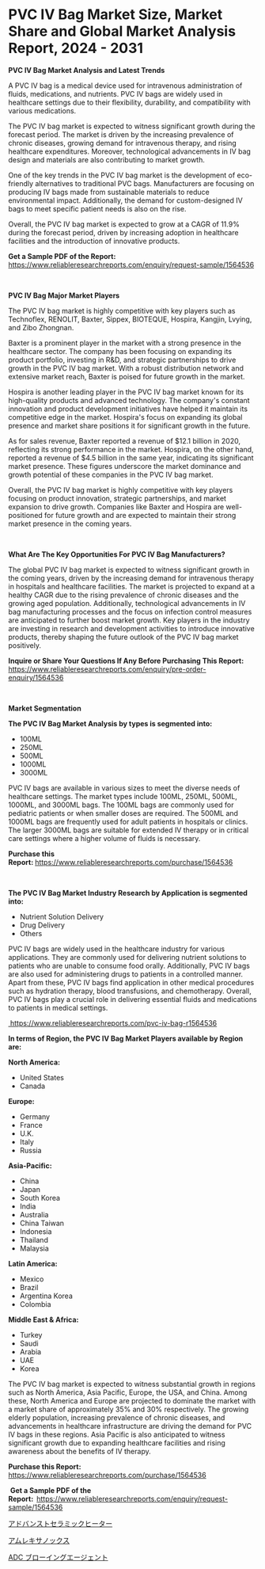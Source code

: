 <p><h1>PVC IV Bag Market Size, Market Share and Global Market Analysis Report, 2024 - 2031</h1></p><p><strong>PVC IV Bag Market Analysis and Latest Trends</strong></p>
<p><p>A PVC IV bag is a medical device used for intravenous administration of fluids, medications, and nutrients. PVC IV bags are widely used in healthcare settings due to their flexibility, durability, and compatibility with various medications.</p><p>The PVC IV bag market is expected to witness significant growth during the forecast period. The market is driven by the increasing prevalence of chronic diseases, growing demand for intravenous therapy, and rising healthcare expenditures. Moreover, technological advancements in IV bag design and materials are also contributing to market growth.</p><p>One of the key trends in the PVC IV bag market is the development of eco-friendly alternatives to traditional PVC bags. Manufacturers are focusing on producing IV bags made from sustainable materials to reduce environmental impact. Additionally, the demand for custom-designed IV bags to meet specific patient needs is also on the rise.</p><p>Overall, the PVC IV bag market is expected to grow at a CAGR of 11.9% during the forecast period, driven by increasing adoption in healthcare facilities and the introduction of innovative products.</p></p>
<p><strong>Get a Sample PDF of the Report:&nbsp;</strong> <a href="https://www.reliableresearchreports.com/enquiry/request-sample/1564536">https://www.reliableresearchreports.com/enquiry/request-sample/1564536</a></p>
<p>&nbsp;</p>
<p><strong>PVC IV Bag Major Market Players</strong></p>
<p><p>The PVC IV bag market is highly competitive with key players such as Technoflex, RENOLIT, Baxter, Sippex, BIOTEQUE, Hospira, Kangjin, Lvying, and Zibo Zhongnan. </p><p>Baxter is a prominent player in the market with a strong presence in the healthcare sector. The company has been focusing on expanding its product portfolio, investing in R&D, and strategic partnerships to drive growth in the PVC IV bag market. With a robust distribution network and extensive market reach, Baxter is poised for future growth in the market. </p><p>Hospira is another leading player in the PVC IV bag market known for its high-quality products and advanced technology. The company's constant innovation and product development initiatives have helped it maintain its competitive edge in the market. Hospira's focus on expanding its global presence and market share positions it for significant growth in the future.</p><p>As for sales revenue, Baxter reported a revenue of $12.1 billion in 2020, reflecting its strong performance in the market. Hospira, on the other hand, reported a revenue of $4.5 billion in the same year, indicating its significant market presence. These figures underscore the market dominance and growth potential of these companies in the PVC IV bag market.</p><p>Overall, the PVC IV bag market is highly competitive with key players focusing on product innovation, strategic partnerships, and market expansion to drive growth. Companies like Baxter and Hospira are well-positioned for future growth and are expected to maintain their strong market presence in the coming years.</p></p>
<p>&nbsp;</p>
<p><strong>What Are The Key Opportunities For PVC IV Bag Manufacturers?</strong></p>
<p><p>The global PVC IV bag market is expected to witness significant growth in the coming years, driven by the increasing demand for intravenous therapy in hospitals and healthcare facilities. The market is projected to expand at a healthy CAGR due to the rising prevalence of chronic diseases and the growing aged population. Additionally, technological advancements in IV bag manufacturing processes and the focus on infection control measures are anticipated to further boost market growth. Key players in the industry are investing in research and development activities to introduce innovative products, thereby shaping the future outlook of the PVC IV bag market positively.</p></p>
<p><strong>Inquire or Share Your Questions If Any Before Purchasing This Report:</strong> <a href="https://www.reliableresearchreports.com/enquiry/pre-order-enquiry/1564536">https://www.reliableresearchreports.com/enquiry/pre-order-enquiry/1564536</a></p>
<p>&nbsp;</p>
<p><strong>Market Segmentation</strong></p>
<p><strong>The PVC IV Bag Market Analysis by types is segmented into:</strong></p>
<p><ul><li>100ML</li><li>250ML</li><li>500ML</li><li>1000ML</li><li>3000ML</li></ul></p>
<p><p>PVC IV bags are available in various sizes to meet the diverse needs of healthcare settings. The market types include 100ML, 250ML, 500ML, 1000ML, and 3000ML bags. The 100ML bags are commonly used for pediatric patients or when smaller doses are required. The 500ML and 1000ML bags are frequently used for adult patients in hospitals or clinics. The larger 3000ML bags are suitable for extended IV therapy or in critical care settings where a higher volume of fluids is necessary.</p></p>
<p><strong>Purchase this Report:&nbsp;</strong><a href="https://www.reliableresearchreports.com/purchase/1564536">https://www.reliableresearchreports.com/purchase/1564536</a></p>
<p>&nbsp;</p>
<p><strong>The PVC IV Bag Market Industry Research by Application is segmented into:</strong></p>
<p><ul><li>Nutrient Solution Delivery</li><li>Drug Delivery</li><li>Others</li></ul></p>
<p><p>PVC IV bags are widely used in the healthcare industry for various applications. They are commonly used for delivering nutrient solutions to patients who are unable to consume food orally. Additionally, PVC IV bags are also used for administering drugs to patients in a controlled manner. Apart from these, PVC IV bags find application in other medical procedures such as hydration therapy, blood transfusions, and chemotherapy. Overall, PVC IV bags play a crucial role in delivering essential fluids and medications to patients in medical settings.</p></p>
<p><a href="https://www.reliableresearchreports.com/pvc-iv-bag-r1564536">&nbsp;https://www.reliableresearchreports.com/pvc-iv-bag-r1564536</a></p>
<p><strong>In terms of Region, the PVC IV Bag Market Players available by Region are:</strong></p>
<p>
    <p> <strong> North America: </strong>
        <ul>
            <li>United States</li>
            <li>Canada</li>
        </ul>
        </p> 
    <p> <strong> Europe: </strong>
        <ul>
            <li>Germany</li>
            <li>France</li>
            <li>U.K.</li>
            <li>Italy</li>
            <li>Russia</li>
        </ul>
        </p> 
    <p> <strong> Asia-Pacific: </strong>
        <ul>
            <li>China</li>
            <li>Japan</li>
            <li>South Korea</li>
            <li>India</li>
            <li>Australia</li>
            <li>China Taiwan</li>
            <li>Indonesia</li>
            <li>Thailand</li>
            <li>Malaysia</li>
        </ul>
        </p> 
    <p> <strong> Latin America: </strong>
        <ul>
            <li>Mexico</li>
            <li>Brazil</li>
            <li>Argentina Korea</li>
            <li>Colombia</li>
        </ul>
        </p> 
    <p> <strong> Middle East & Africa: </strong>
        <ul>
            <li>Turkey</li>
            <li>Saudi</li>
            <li>Arabia</li>
            <li>UAE</li>
            <li>Korea</li>
        </ul>
    </p>
    </p>
<p><p>The PVC IV bag market is expected to witness substantial growth in regions such as North America, Asia Pacific, Europe, the USA, and China. Among these, North America and Europe are projected to dominate the market with a market share of approximately 35% and 30% respectively. The growing elderly population, increasing prevalence of chronic diseases, and advancements in healthcare infrastructure are driving the demand for PVC IV bags in these regions. Asia Pacific is also anticipated to witness significant growth due to expanding healthcare facilities and rising awareness about the benefits of IV therapy.</p></p>
<p><strong>Purchase this Report: </strong><a href="https://www.reliableresearchreports.com/purchase/1564536">https://www.reliableresearchreports.com/purchase/1564536</a></p>
<p>&nbsp;<strong>Get a Sample PDF of the Report:&nbsp;&nbsp;</strong><a href="https://www.reliableresearchreports.com/enquiry/request-sample/1564536">https://www.reliableresearchreports.com/enquiry/request-sample/1564536</a></p>
<p><strong></strong></p>
<p><p><a href="https://github.com/ycmtqqhvk3273/Market-Research-Report-List-2/blob/main/172844548034.md">アドバンストセラミックヒーター</a></p><p><a href="https://github.com/SarahFahey88/Market-Research-Report-List-1/blob/main/940854348032.md">アムレキサノックス</a></p><p><a href="https://github.com/mares423/Market-Research-Report-List-1/blob/main/248538248033.md">ADC ブローイングエージェント</a></p></p>